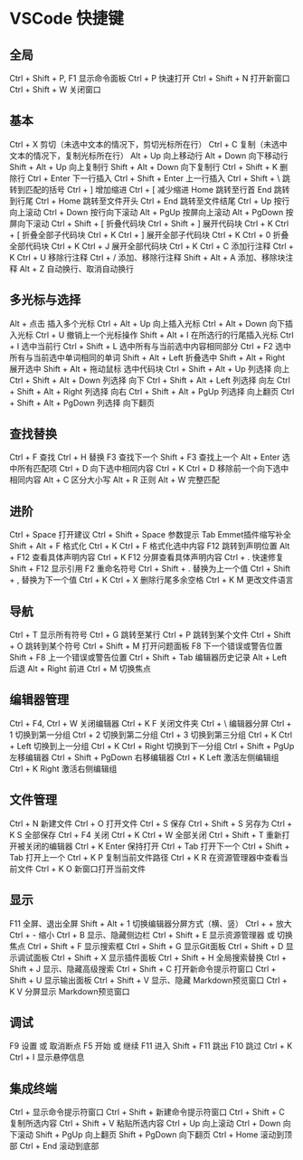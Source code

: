 # VSCode 快捷键

## 全局

Ctrl + Shift + P, F1 显示命令面板
Ctrl + P 快速打开
Ctrl + Shift + N 打开新窗口
Ctrl + Shift + W 关闭窗口

## 基本

Ctrl + X 剪切（未选中文本的情况下，剪切光标所在行）
Ctrl + C 复制（未选中文本的情况下，复制光标所在行）
Alt + Up 向上移动行
Alt + Down 向下移动行
Shift + Alt + Up 向上复制行
Shift + Alt + Down 向下复制行
Ctrl + Shift + K 删除行
Ctrl + Enter 下一行插入
Ctrl + Shift + Enter 上一行插入
Ctrl + Shift + \ 跳转到匹配的括号
Ctrl + ] 增加缩进
Ctrl + [ 减少缩进
Home 跳转至行首
End 跳转到行尾
Ctrl + Home 跳转至文件开头
Ctrl + End 跳转至文件结尾
Ctrl + Up 按行向上滚动
Ctrl + Down 按行向下滚动
Alt + PgUp 按屏向上滚动
Alt + PgDown 按屏向下滚动
Ctrl + Shift + [ 折叠代码块
Ctrl + Shift + ] 展开代码块
Ctrl + K Ctrl + [ 折叠全部子代码块
Ctrl + K Ctrl + ] 展开全部子代码块
Ctrl + K Ctrl + 0 折叠全部代码块
Ctrl + K Ctrl + J 展开全部代码块
Ctrl + K Ctrl + C 添加行注释
Ctrl + K Ctrl + U 移除行注释
Ctrl + / 添加、移除行注释
Shift + Alt + A 添加、移除块注释
Alt + Z 自动换行、取消自动换行

## 多光标与选择

Alt + 点击 插入多个光标
Ctrl + Alt + Up 向上插入光标
Ctrl + Alt + Down 向下插入光标
Ctrl + U 撤销上一个光标操作
Shift + Alt + I 在所选行的行尾插入光标
Ctrl + I 选中当前行
Ctrl + Shift + L 选中所有与当前选中内容相同部分
Ctrl + F2 选中所有与当前选中单词相同的单词
Shift + Alt + Left 折叠选中
Shift + Alt + Right 展开选中
Shift + Alt + 拖动鼠标 选中代码块
Ctrl + Shift + Alt + Up 列选择 向上
Ctrl + Shift + Alt + Down 列选择 向下
Ctrl + Shift + Alt + Left 列选择 向左
Ctrl + Shift + Alt + Right 列选择 向右
Ctrl + Shift + Alt + PgUp 列选择 向上翻页
Ctrl + Shift + Alt + PgDown 列选择 向下翻页

## 查找替换

Ctrl + F 查找
Ctrl + H 替换
F3 查找下一个
Shift + F3 查找上一个
Alt + Enter 选中所有匹配项
Ctrl + D 向下选中相同内容
Ctrl + K Ctrl + D 移除前一个向下选中相同内容
Alt + C 区分大小写
Alt + R 正则
Alt + W 完整匹配

## 进阶

Ctrl + Space 打开建议
Ctrl + Shift + Space 参数提示
Tab Emmet插件缩写补全
Shift + Alt + F 格式化
Ctrl + K Ctrl + F 格式化选中内容
F12 跳转到声明位置
Alt + F12 查看具体声明内容
Ctrl + K F12 分屏查看具体声明内容
Ctrl + . 快速修复
Shift + F12 显示引用
F2 重命名符号
Ctrl + Shift + . 替换为上一个值
Ctrl + Shift + , 替换为下一个值
Ctrl + K Ctrl + X 删除行尾多余空格
Ctrl + K M 更改文件语言

## 导航

Ctrl + T 显示所有符号
Ctrl + G 跳转至某行
Ctrl + P 跳转到某个文件
Ctrl + Shift + O 跳转到某个符号
Ctrl + Shift + M 打开问题面板
F8 下一个错误或警告位置
Shift + F8 上一个错误或警告位置
Ctrl + Shift + Tab 编辑器历史记录
Alt + Left 后退
Alt + Right 前进
Ctrl + M 切换焦点

## 编辑器管理

Ctrl + F4, Ctrl + W 关闭编辑器
Ctrl + K F 关闭文件夹
Ctrl + \ 编辑器分屏
Ctrl + 1 切换到第一分组
Ctrl + 2 切换到第二分组
Ctrl + 3 切换到第三分组
Ctrl + K Ctrl + Left 切换到上一分组
Ctrl + K Ctrl + Right 切换到下一分组
Ctrl + Shift + PgUp 左移编辑器
Ctrl + Shift + PgDown 右移编辑器
Ctrl + K Left 激活左侧编辑组
Ctrl + K Right 激活右侧编辑组

## 文件管理

Ctrl + N 新建文件
Ctrl + O 打开文件
Ctrl + S 保存
Ctrl + Shift + S 另存为
Ctrl + K S 全部保存
Ctrl + F4 关闭
Ctrl + K Ctrl + W 全部关闭
Ctrl + Shift + T 重新打开被关闭的编辑器
Ctrl + K Enter 保持打开
Ctrl + Tab 打开下一个
Ctrl + Shift + Tab 打开上一个
Ctrl + K P 复制当前文件路径
Ctrl + K R 在资源管理器中查看当前文件
Ctrl + K O 新窗口打开当前文件

## 显示

F11 全屏、退出全屏
Shift + Alt + 1 切换编辑器分屏方式（横、竖）
Ctrl + + 放大
Ctrl + - 缩小
Ctrl + B 显示、隐藏侧边栏
Ctrl + Shift + E 显示资源管理器 或 切换焦点
Ctrl + Shift + F 显示搜索框
Ctrl + Shift + G 显示Git面板
Ctrl + Shift + D 显示调试面板
Ctrl + Shift + X 显示插件面板
Ctrl + Shift + H 全局搜索替换
Ctrl + Shift + J 显示、隐藏高级搜索
Ctrl + Shift + C 打开新命令提示符窗口
Ctrl + Shift + U 显示输出面板
Ctrl + Shift + V 显示、隐藏 Markdown预览窗口
Ctrl + K V 分屏显示 Markdown预览窗口

## 调试

F9 设置 或 取消断点
F5 开始 或 继续
F11 进入
Shift + F11 跳出
F10 跳过
Ctrl + K Ctrl + I 显示悬停信息

## 集成终端

Ctrl + 显示命令提示符窗口 Ctrl + Shift + 新建命令提示符窗口
Ctrl + Shift + C 复制所选内容
Ctrl + Shift + V 粘贴所选内容
Ctrl + Up 向上滚动
Ctrl + Down 向下滚动
Shift + PgUp 向上翻页
Shift + PgDown 向下翻页
Ctrl + Home 滚动到顶部
Ctrl + End 滚动到底部
